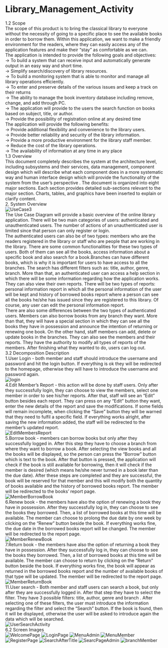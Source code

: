 # Library_Management_Activity

1.2 Scope </br>
The scope of this product is to bring the classical library to everyone without the necessity of going to a specific place to see the available books in order to borrow them. Within this application, we want to make a friendly environment for the readers, where they can easily access any of the application features and make their “stay” as comfortable as we can.</br>
The application is intended to provide the following goals and objectives:</br>
→ To build a system that can receive input and automatically generate output in an easy way and short time.</br>
→  Simplify search/discovery of library resources. </br>
→  To build a monitoring system that is able to monitor and manage all library operations efficiently. </br>
→ To enter and preserve details of the various issues and keep a track on their returns</br>
→ The ability to manage the book inventory database including remove, change, and add through PC.</br>
→ The application will provide to the users the  search function on books based on subject, title, or author.</br>
→ Provide the possibility of  registration online at any desired time</br>
The application will provide the following benefits:</br>
 →  Provide additional flexibility and convenience to the library users.</br>
 →  Provide better reliability and security of the library information.</br> 
 →  Provide a more productive environment for the library staff member. </br>
 →  Reduce the cost of the library operations.</br>
 → The availability of information at any time in any place </br>
1.3 Overview</br>
This document completely describes the system at the architecture level, including subsystems and their services, data management, component design which will describe what each component does in a more systematic way and human interface design which will provide the functionality of the system from the user’s perspective . The document is organized into eight major sections. Each section provides detailed sub-sections relevant to the major section. Charts, tables, and graphics have been inserted to explain or clarify content.</br>
2. System Overview</br>
![UseCase3](https://user-images.githubusercontent.com/59791852/112335475-f1044680-8cc4-11eb-886a-ae422393cd67.png)</br>
The Use Case Diagram will provide a basic overview of the online library application. There will be two main categories of users: authenticated and unauthenticated users. The number of actions of an unauthenticated user is limited since that person can only register or login.</br>
	The authenticated users can also be of two types: members who are the readers registered in the library or staff who are people that are working in the library. There are some common functionalities for these two types of users. Both of them can see all the books, access information about a specific book and also search for a book.Branches can have different books, which is why it is important for users to have access to all the branches. The search has different filters such as: title, author, genre, branch. More than that, an authenticated user can access a help section in which there will be some information regarding how the application works. They can also view their own reports. There will be two types of reports: personal information report in which all the personal information of the user will be kept and history of borrowed books report where a person can see all the books he/she has issued since they are registered to this library. Of course, any user can edit the personal information report.</br>
	There are also some differences between the two types of authenticated users. Members can also borrow books from any branch they want. More than that, they will have a special section in which they can see all the books they have in possession and announce the intention of returning or renewing one book. On the other hand, staff members can add, delete or update books in the branches. They can also see the members and their reports. They have the authority to modify all types of reports of the members.
	After finishing what they wanted to do, users can log out.</br>
3.2 Decomposition Description</br>
1.User Login - both member and staff should introduce the username and password and hit the login button. If everything is ok they will be redirected to the homepage, otherwise they will have to introduce the username and password again.</br>
![login](https://user-images.githubusercontent.com/59791852/112337529-a7b4f680-8cc6-11eb-80d7-b7563b2cb893.png)</br>
4.Edit Member’s Report - this action will be done by staff users. Only after they successfully login, they can choose to view the members, select one member in order to see his/her reports. After that, staff will see an “Edit” button besides each report. They can press on any “Edit” button they want, enter the new details of the report and save the modifications. If some fields will remain incomplete, when clicking the “Save” button they will be warned that they need to fulfil a specific field. If everything works alright, after saving the new information added, the staff will be redirected to the member’s updated report.</br>
![EditMembersReport](https://user-images.githubusercontent.com/59791852/112337620-c1563e00-8cc6-11eb-8d7e-2c603ae79fbb.png)</br>
5.Borrow book - members can borrow books but only after they successfully logged in. After this step they have to choose a branch from where they want to borrow a book. After selecting the view books and all the books will be displayed, so the person can press the “Borrow” button which is text to the book. After that button is pressed, the application will check if the book is still available for borrowing, then it will check if the member is desired (which means he/she never  turned in a book later than the due date). After these steps are completed and they are successful, the book will be reserved for that member and this will modify both the quantity of books available and the history of borrowed books report. The member will be redirected to the books’ report page.</br>
![MemberBorrowBook](https://user-images.githubusercontent.com/59791852/112337700-d3d07780-8cc6-11eb-85bb-c6a74559e11c.png)</br>
6.Renew book - the members have also the option of renewing a book they have in possession. After they successfully log in, they can choose to see the books they borrowed. Then, a list of borrowed books at this time will be available. The member can choose to prolong the due date by one week by clicking on the “Renew” button beside the book. If everything works fine, the due date in the borrowed books report will be changed. The member will be redirected to the report page.</br>
![MemberRenewBook](https://user-images.githubusercontent.com/59791852/112337779-e21e9380-8cc6-11eb-8234-c2291db57899.png)</br>
7.Return book - the members have also the option of returning a book they have in possession. After they successfully log in, they can choose to see the books they borrowed. Then, a list of borrowed books at this time will be available. The member can choose to return by clicking on the “Return” button beside the book. If everything works fine, the book will appear as returned in the borrowed books report and the number of available books of that type will be updated. The member will be redirected to the report page.
![MemberReturnBook](https://user-images.githubusercontent.com/59791852/112337823-f06caf80-8cc6-11eb-99eb-f259312f7f03.png)</br>
11.User search - Both member and staff users can search a book, but only after they are successfully logged in. After that step they have to select the filter. They have 3 possible filters: title, author, genre and branch . After selecting one of these filters, the user must introduce the information regarding the filter and select the “Search” button. If the book is found, then it will be displayed, otherwise the user will be asked to introduce again the data which will be searched.  </br>
![UserSearchActivity](https://user-images.githubusercontent.com/59791852/112338131-36c20e80-8cc7-11eb-982d-fc1627425fb2.png) </br>
6.2 Screen Images</br>
![WelcomePage](https://user-images.githubusercontent.com/59791852/112338466-7e489a80-8cc7-11eb-9edc-c960a8f51e54.PNG)
![LoginPage](https://user-images.githubusercontent.com/59791852/112338475-7f79c780-8cc7-11eb-8bf7-06f3735b2e72.PNG)
![MenuAdmin](https://user-images.githubusercontent.com/59791852/112338476-7f79c780-8cc7-11eb-8aea-a667b84d9999.PNG)
![MenuMember](https://user-images.githubusercontent.com/59791852/112338480-80125e00-8cc7-11eb-95b8-47b604782878.PNG)
![RegisterPage](https://user-images.githubusercontent.com/59791852/112338484-81438b00-8cc7-11eb-93e0-e96d45467c82.PNG)
![SearchAfterTitle](https://user-images.githubusercontent.com/59791852/112338461-7c7ed700-8cc7-11eb-84dd-4e2ec3c43b86.PNG)
![SearcPageAdmin](https://user-images.githubusercontent.com/59791852/112338465-7db00400-8cc7-11eb-9ae0-91d42a407433.PNG)
![branchMember](https://user-images.githubusercontent.com/59791852/112338470-7ee13100-8cc7-11eb-963a-d1949ecb3df3.PNG)






